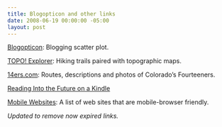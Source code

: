 ```yaml
---
title: Blogopticon and other links
date: 2008-06-19 00:00:00 -05:00
layout: post
---
```


[Blogopticon](http://www.vfdaily.com/culture/2008/blogopticon/index.html): Blogging scatter plot.

[TOPO! Explorer](http://www.topo.com/explore): Hiking trails paired with topographic maps.

[14ers.com](http://www.14ers.com/): Routes, descriptions and photos of Colorado’s Fourteeners.

[Reading Into the Future on a Kindle](http://www.nytimes.com/2008/06/18/opinion/18wed3.html)

[Mobile Websites](http://cantoni.mobi/): A list of web sites that are mobile-browser friendly.

_Updated to remove now expired links._
